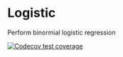 # Logistic
Perform binormial logistic regression

  <!-- badges: start -->
  [![Codecov test coverage](https://codecov.io/gh/hobbitish1028/Logistic/branch/master/graph/badge.svg)](https://codecov.io/gh/hobbitish1028/Logistic?branch=master)
  <!-- badges: end -->
